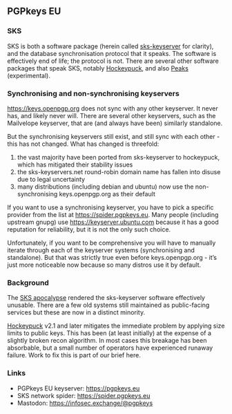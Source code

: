 ## PGPkeys EU

### SKS

SKS is both a software package (herein called [sks-keyserver](https://github.com/SKS-keyserver/sks-keyserver) for clarity), and the database synchronisation protocol that it speaks.
The software is effectively end of life; the protocol is not.
There are several other software packages that speak SKS, notably [Hockeypuck](https://github.com/hockeypuck/hockeypuck), and also [Peaks](https://github.com/r4yan2/peaks) (experimental).

### Synchronising and non-synchronising keyservers

https://keys.openpgp.org does not sync with any other keyserver. It never has, and likely never will.
There are several other keyservers, such as the Mailvelope keyserver, that are (and always have been) similarly standalone.

But the synchronising keyservers still exist, and still sync with each other - this has not changed.
What has changed is threefold:

1. the vast majority have been ported from sks-keyserver to hockeypuck, which has mitigated their stability issues
1. the sks-keyservers.net round-robin domain name has fallen into disuse due to legal uncertainty
1. many distributions (including debian and ubuntu) now use the non-synchronising keys.openpgp.org as their default

If you want to use a synchronising keyserver, you have to pick a specific provider from the list at https://spider.pgpkeys.eu.
Many people (including upstream gnupg) use https://keyserver.ubuntu.com because it has a good reputation for reliability, but it is not the only such choice.

Unfortunately, if you want to be comprehensive you will have to manually iterate through each of the keyserver systems (synchronising and standalone).
But that was strictly true even before keys.openpgp.org - it’s just more noticeable now because so many distros use it by default.

### Background

The [SKS apocalypse](https://lists.gnu.org/archive/html/sks-devel/2018-05/msg00055.html) rendered the sks-keyserver software effectively unusable.
There are a few old systems still maintained as public-facing services but these are now in a distinct minority.

[Hockeypuck](https://hockeypuck.io) v2.1 and later mitigates the immediate problem by applying size limits to public keys.
This has been (at least initially) at the expense of a slightly broken recon algorithm.
In most cases this breakage has been absorbable, but a small number of operators have experienced runaway failure.
Work to fix this is part of our brief here.

### Links

* PGPkeys EU keyserver: https://pgpkeys.eu
* SKS network spider: https://spider.pgpkeys.eu
* Mastodon: https://infosec.exchange/@pgpkeys
